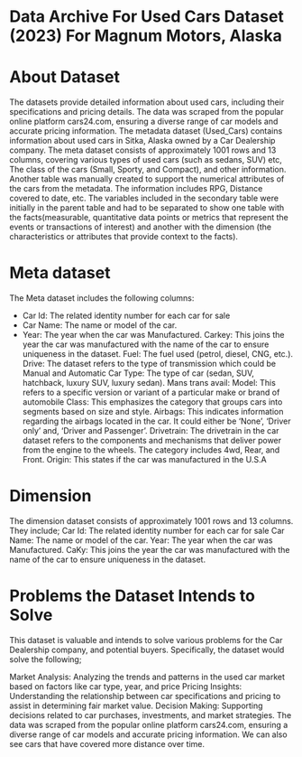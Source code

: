 # Data Archive For Used Cars Dataset (2023) For Magnum Motors, Alaska

# About Dataset
The datasets provide detailed information about used cars, including their specifications and pricing details. The data was scraped from the popular online platform cars24.com, ensuring a diverse range of car models and accurate pricing information. The metadata dataset (Used_Cars) contains information about used cars in Sitka, Alaska owned by a Car Dealership company. The  meta dataset consists of approximately 1001 rows and 13 columns, covering various types of used cars (such as sedans, SUV) etc, The class of the cars (Small, Sporty, and Compact), and other information. Another table was manually created to support the numerical attributes of the cars from the metadata. The information includes RPG, Distance covered to date, etc. The variables included in the secondary table were initially in the parent table and had to be separated to show one table with the facts(measurable, quantitative data points or metrics that represent the events or transactions of interest) and another with the dimension (the characteristics or attributes that provide context to the facts). 

# Meta dataset
The Meta dataset includes the following columns:
- Car Id: The related identity number for each car for sale
- Car Name: The name or model of the car.
- Year: The year when the car was Manufactured.
Carkey: This joins the year the car was manufactured with the name of the car to ensure uniqueness in the dataset.
Fuel: The fuel used (petrol, diesel, CNG, etc.).
Drive: The dataset refers to the type of transmission which could be Manual and Automatic
Car Type: The type of car (sedan, SUV, hatchback, luxury SUV, luxury sedan).
Mans trans avail: 
Model: This refers to a specific version or variant of a particular make or brand of automobile
Class: This emphasizes the category that groups cars into segments based on size and style.
Airbags: This indicates information regarding the airbags located in the car. It could either be ‘None’, ‘Driver only’ and, ‘Driver and Passenger’.
Drivetrain: The drivetrain in the car dataset refers to the components and mechanisms that deliver power from the engine to the wheels. The category includes 4wd, Rear, and Front.
Origin: This states if the car was manufactured in the U.S.A

# Dimension
The dimension dataset consists of approximately 1001 rows and 13 columns. They include; 
Car Id: The related identity number for each car for sale
Car Name: The name or model of the car.
Year: The year when the car was Manufactured.
CaKy: This joins the year the car was manufactured with the name of the car to ensure uniqueness in the dataset.


# Problems the Dataset Intends to Solve
This dataset is valuable and intends to solve various problems for the Car Dealership company, and potential buyers. Specifically, the dataset would solve the following;

Market Analysis: Analyzing the trends and patterns in the used car market based on factors like car type, year, and price
Pricing Insights: Understanding the relationship between car specifications and pricing to assist in determining fair market value.
Decision Making: Supporting decisions related to car purchases, investments, and market strategies.
The data was scraped from the popular online platform cars24.com, ensuring a diverse range of car models and accurate pricing information. We can also see cars that have covered more distance over time.




